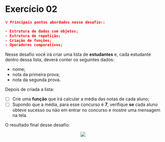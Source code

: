 # Exercício 02

```json
💡 Principais pontos abordados nesse desafio::

- Estrutura de dados com objetos;
- Estrutura de repetição;
- Criação de funções;
- Operadores comparativos;
```

Nesse desafio você irá criar uma lista de **estudantes** e, cada estudante dentro dessa lista, deverá conter os seguintes dados:

- nome;
- nota da primeira prova;
- nota da segunda prova.

Depois de criada a lista:

- [ ]  Crie uma **função** que irá calcular a média das notas de cada aluno;
- [ ]  Supondo que a média, para esse concurso é **7**, verifique **se** cada aluno obteve sucesso ou não em entrar no concurso e mostre uma mensagem na tela.

O resultado final desse desafio:

<p align="center">
  <img src="https://i.imgur.com/104BciK.gif">
</p>
